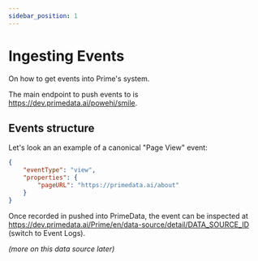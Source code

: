 ```yaml
---
sidebar_position: 1
---
```


# Ingesting Events

On how to get events into Prime's system.

The main endpoint to push events to is https://dev.primedata.ai/powehi/smile.

## Events structure

Let's look an an example of a canonical "Page View" event:

```json
{
    "eventType": "view",
    "properties": {
        "pageURL": "https://primedata.ai/about"
    }
}
```


Once recorded in pushed into PrimeData, the event can be inspected at https://dev.primedata.ai/Prime/en/data-source/detail/DATA_SOURCE_ID (switch to Event Logs).


_(more on this data source later)_

